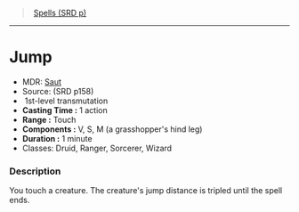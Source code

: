 ﻿---
!SpellItem
Name: Jump
AltName: '[Saut](hd_spells_saut.md)'
Type: transmutation
Level: 1
CastingTime: 1 action
Range: Touch
Components: V, S, M (a grasshopper's hind leg)
Duration: 1 minute
Classes: Druid, Ranger, Sorcerer, Wizard
Family: SpellVO
Source: (SRD p158)
Id: spells_vo.md#jump
ParentLink: spells_vo.md#spells-srd-p
ParentName: Spells (SRD p)
NameLevel: 1
Attributes:
  Name: Jump
  Markdown: >+
    # <!--Name-->Jump<!--/Name-->


    - MDR: <!--AltName-->[Saut](hd_spells_saut.md)<!--/AltName-->

    - Source: <!--Source-->(SRD p158)<!--/Source-->

    -  <!--Level-->1<!--/Level-->st-level <!--Type-->transmutation<!--/Type-->

    - **Casting Time :** <!--CastingTime-->1 action<!--/CastingTime-->

    - **Range :** <!--Range-->Touch<!--/Range-->

    - **Components :** <!--Components-->V, S, M (a grasshopper's hind leg)<!--/Components-->

    - **Duration :** <!--Duration-->1 minute<!--/Duration-->

    - Classes: <!--Classes-->Druid, Ranger, Sorcerer, Wizard<!--/Classes-->


    ### Description


    You touch a creature. The creature's jump distance is tripled until the spell ends.

  AltName: '[Saut](hd_spells_saut.md)'
  Source: (SRD p158)
  Level: 1
  Type: transmutation
  CastingTime: 1 action
  Range: Touch
  Components: V, S, M (a grasshopper's hind leg)
  Duration: 1 minute
  Classes: Druid, Ranger, Sorcerer, Wizard
AttributesDictionary: >+
  Name: Jump

  Markdown: >+

    # <!--Name-->Jump<!--/Name-->





    - MDR: <!--AltName-->[Saut](hd_spells_saut.md)<!--/AltName-->



    - Source: <!--Source-->(SRD p158)<!--/Source-->



    -  <!--Level-->1<!--/Level-->st-level <!--Type-->transmutation<!--/Type-->



    - **Casting Time :** <!--CastingTime-->1 action<!--/CastingTime-->



    - **Range :** <!--Range-->Touch<!--/Range-->



    - **Components :** <!--Components-->V, S, M (a grasshopper's hind leg)<!--/Components-->



    - **Duration :** <!--Duration-->1 minute<!--/Duration-->



    - Classes: <!--Classes-->Druid, Ranger, Sorcerer, Wizard<!--/Classes-->





    ### Description





    You touch a creature. The creature's jump distance is tripled until the spell ends.



  AltName: '[Saut](hd_spells_saut.md)'

  Source: (SRD p158)

  Level: 1

  Type: transmutation

  CastingTime: 1 action

  Range: Touch

  Components: V, S, M (a grasshopper's hind leg)

  Duration: 1 minute

  Classes: Druid, Ranger, Sorcerer, Wizard

---
> [Spells (SRD p)](srd_spells.md)

---

# Jump

- MDR: [Saut](hd_spells_saut.md)
- Source: (SRD p158)
-  1st-level transmutation
- **Casting Time :** 1 action
- **Range :** Touch
- **Components :** V, S, M (a grasshopper's hind leg)
- **Duration :** 1 minute
- Classes: Druid, Ranger, Sorcerer, Wizard

### Description

You touch a creature. The creature's jump distance is tripled until the spell ends.

